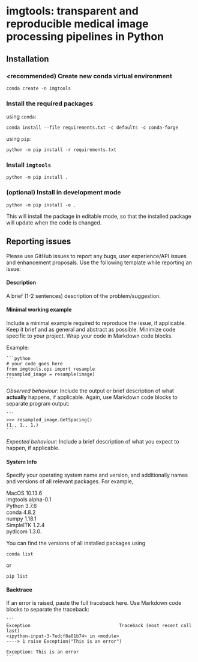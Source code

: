 # imgtools: transparent and reproducible medical image processing pipelines in Python

## Installation
### <recommended) Create new conda virtual environment
```
conda create -n imgtools
```
### Install the required packages

using `conda`:
```
conda install --file requirements.txt -c defaults -c conda-forge
```

using `pip`:
```
python -m pip install -r requirements.txt
```

### Install `imgtools`

```
python -m pip install .
```

### (optional) Install in development mode

```
python -m pip install -e .
```

This will install the package in editable mode, so that the installed package will update when the code is changed.

## Reporting issues
Please use GitHub issues to report any bugs, user experience/API issues and enhancement proposals. Use the following template while reporting an issue:

#### Description
A brief (1-2 sentences) description of the problem/suggestion.

#### Minimal working example
Include a minimal example required to reproduce the issue, if applicable. Keep it brief and as general and abstract as possible. Minimize code specific to your project. Wrap your code in Markdown code blocks.

Example:
````
```python
# your code goes here
from imgtools.ops import resample
resampled_image = resample(image)
```
````

*Observed behaviour:*
Include the output or brief description of what **actually** happens, if applicable. Again, use Markdown code blocks to separate program output:
````
```
>>> resampled_image.GetSpacing()
(1., 1., 1.)
```
````

*Expected behaviour:*
Include a brief description of what you expect to happen, if applicable.

#### System Info
Specify your operating system name and version, and additionally names and versions of all relevant packages. For example,

MacOS 10.13.6  
imgtools alpha-0.1  
Python 3.7.6  
conda 4.8.2  
numpy 1.18.1  
SimpleITK 1.2.4  
pydicom 1.3.0.

You can find the versions of all installed packages using
```
conda list
```

or

```
pip list
```

#### Backtrace
If an error is raised, paste the full traceback here. Use Markdown code blocks to separate the traceback:
````
```
Exception                                 Traceback (most recent call last)
<ipython-input-3-7edcf8a01b74> in <module>
----> 1 raise Exception("This is an error")

Exception: This is an error
```
````
